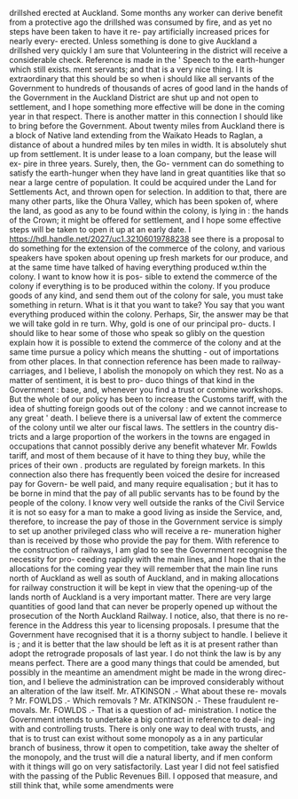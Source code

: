 drillshed erected at Auckland. Some months any worker can derive benefit from a protective ago the drillshed was consumed by fire, and as yet no steps have been taken to have it re- pay artificially increased prices for nearly every- erected. Unless something is done to give Auckland a drillshed very quickly I am sure that Volunteering in the district will receive a considerable check. Reference is made in the ' Speech to the earth-hunger which still exists. ment servants; and that is a very nice thing. I It is extraordinary that this should be so when i should like all servants of the Government to hundreds of thousands of acres of good land in the hands of the Government in the Auckland District are shut up and not open to settlement, and I hope something more effective will be done in the coming year in that respect. There is another matter in this connection I should like to bring before the Government. About twenty miles from Auckland there is a block of Native land extending from the Waikato Heads to Raglan, a distance of about a hundred miles by ten miles in width. It is absolutely shut up from settlement. It is under lease to a loan company, but the lease will ex- pire in three years. Surely, then, the Go- vernment can do something to satisfy the earth-hunger when they have land in great quantities like that so near a large centre of population. It could be acquired under the Land for Settlements Act, and thrown open for selection. In addition to that, there are many other parts, like the Ohura Valley, which has been spoken of, where the land, as good as any to be found within the colony, is lying in : the hands of the Crown; it might be offered for settlement, and I hope some effective steps will be taken to open it up at an early date. I https://hdl.handle.net/2027/uc1.32106019788238 see there is a proposal to do something for the extension of the commerce of the colony, and various speakers have spoken about opening up fresh markets for our produce, and at the same time have talked of having everything produced w.thin the colony. I want to know how it is pos- sible to extend the commerce of the colony if everything is to be produced within the colony. If you produce goods of any kind, and send them out of the colony for sale, you must take something in return. What is it that you want to take? You say that you want everything produced within the colony. Perhaps, Sir, the answer may be that we will take gold in re turn. Why, gold is one of our principal pro- ducts. I should like to hear some of those who speak so glibly on the question explain how it is possible to extend the commerce of the colony and at the same time pursue a policy which means the shutting - out of importations from other places. In that connection reference has been made to railway-carriages, and I believe, I abolish the monopoly on which they rest. No as a matter of sentiment, it is best to pro- duco things of that kind in the Government : base, and, whenever you find a trust or combine workshops. But the whole of our policy has been to increase the Customs tariff, with the idea of shutting foreign goods out of the colony : and we cannot increase to any great ' death. I believe there is a universal law of extent the commerce of the colony until we alter our fiscal laws. The settlers in the country dis- tricts and a large proportion of the workers in the towns are engaged in occupations that cannot possibly derive any benefit whatever Mr. Fowlds tariff, and most of them because of it have to thing they buy, while the prices of their own . products are regulated by foreign markets. In this connection also there has frequently been voiced the desire for increased pay for Govern- be well paid, and many require equalisation ; but it has to be borne in mind that the pay of all public servants has to be found by the people of the colony. I know very well outside the ranks of the Civil Service it is not so easy for a man to make a good living as inside the Service, and, therefore, to increase the pay of those in the Government service is simply to set up another privileged class who will receive a re- muneration higher than is received by those who provide the pay for them. With reference to the construction of railways, I am glad to see the Government recognise the necessity for pro- ceeding rapidly with the main lines, and I hope that in the allocations for the coming year they will remember that the main line runs north of Auckland as well as south of Auckland, and in making allocations for railway construction it will be kept in view that the opening-up of the lands north of Auckland is a very important matter. There are very large quantities of good land that can never be properly opened up without the prosecution of the North Auckland Railway. I notice, also, that there is no re- ference in the Address this year to licensing proposals. I presume that the Government have recognised that it is a thorny subject to handle. I believe it is ; and it is better that the law should be left as it is at present rather than adopt the retrograde proposals of last year. I do not think the law is by any means perfect. There are a good many things that could be amended, but possibly in the meantime an amendment might be made in the wrong direc- tion, and I believe the administration can be improved considerably without an alteration of the law itself. Mr. ATKINSON .- What about these re- movals ? Mr. FOWLDS .- Which removals ? Mr. ATKINSON .- These fraudulent re- movals. Mr. FOWLDS .- That is a question of ad- ministration. I notice the Government intends to undertake a big contract in reference to deal- ing with and controlling trusts. There is only one way to deal with trusts, and that is to trust can exist without some monopoly as a in any particular branch of business, throw it open to competition, take away the shelter of the monopoly, and the trust will die a natural liberty, and if men conform with it things will go on very satisfactorily. Last year I did not feel satisfied with the passing of the Public Revenues Bill. I opposed that measure, and still think that, while some amendments were 